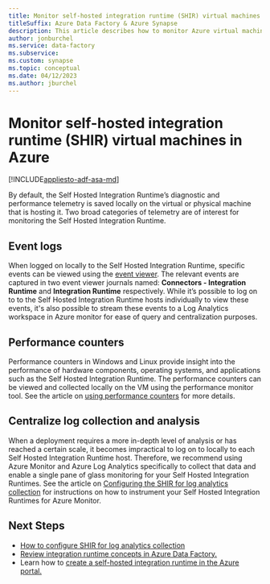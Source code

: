 ```yaml
---
title: Monitor self-hosted integration runtime (SHIR) virtual machines in Azure
titleSuffix: Azure Data Factory & Azure Synapse
description: This article describes how to monitor Azure virtual machines hosting the self-hosted integration runtime.
author: jonburchel
ms.service: data-factory
ms.subservice: 
ms.custom: synapse
ms.topic: conceptual
ms.date: 04/12/2023
ms.author: jburchel
---
```


# Monitor self-hosted integration runtime (SHIR) virtual machines in Azure
[!INCLUDE[appliesto-adf-asa-md](includes/appliesto-adf-asa-md.md)]

By default, the Self Hosted Integration Runtime’s diagnostic and performance telemetry is saved locally on the virtual or physical machine that is hosting it. Two broad categories of telemetry are of interest for monitoring the Self Hosted Integration Runtime.

## Event logs

When logged on locally to the Self Hosted Integration Runtime, specific events can be viewed using the [event viewer](/windows/win32/eventlog/viewing-the-event-log). The relevant events are captured in two event viewer journals named: **Connectors - Integration Runtime** and **Integration Runtime** respectively. While it’s possible to log on to to the Self Hosted Integration Runtime hosts individually to view these events, it's also possible to stream these events to a Log Analytics workspace in Azure monitor for ease of query and centralization purposes.

## Performance counters

Performance counters in Windows and Linux provide insight into the performance of hardware components, operating systems, and applications such as the Self Hosted Integration Runtime. The performance counters can be viewed and collected locally on the VM using the performance monitor tool. See the article on [using performance counters](/windows/win32/perfctrs/using-performance-counters) for more details. 

## Centralize log collection and analysis

When a deployment requires a more in-depth level of analysis or has reached a certain scale, it becomes impractical to log on to locally to each Self Hosted Integration Runtime host. Therefore, we recommend using Azure Monitor and Azure Log Analytics specifically to collect that data and enable a single pane of glass monitoring for your Self Hosted Integration Runtimes. See the article on [Configuring the SHIR for log analytics collection](how-to-configure-shir-for-log-analytics-collection.md) for instructions on how to instrument your Self Hosted Integration Runtimes for Azure Monitor.

## Next Steps

- [How to configure SHIR for log analytics collection](how-to-configure-shir-for-log-analytics-collection.md)
- [Review integration runtime concepts in Azure Data Factory.](concepts-integration-runtime.md)
- Learn how to [create a self-hosted integration runtime in the Azure portal.](create-self-hosted-integration-runtime.md)
